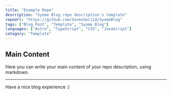 ```yaml
---
title: "Example Repo"
description: "Syome Blog repo description's template"
repoUrl: "https://github.com/SevenSec114/SyomeBlog"
tags: ["Blog Post", "Template", "Syome Blog"]
languages: ["Astro", "TypeScript", "CSS", "JavaScript"]
category: "Template"
---
```


## Main Content
Here you can write your main content of your repo description, using markdown.

---

Have a nice blog experience :)